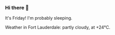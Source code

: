 ### Hi there :wave:

It's Friday! I'm probably sleeping.

Weather in Fort Lauderdale: partly cloudy, at +24°C.
